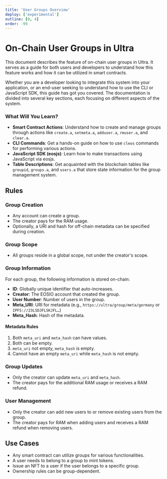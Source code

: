 ```yaml
---
title: 'User Groups Overview'
deploy: ['experimental']
outline: [0, 4]
order: -99
---
```


# On-Chain User Groups in Ultra

This document describes the feature of on-chain user groups in Ultra. It serves as a guide for both users and developers to understand how this feature works and how it can be utilized in smart contracts.

Whether you are a developer looking to integrate this system into your application, or an end-user seeking to understand how to use the CLI or JavaScript SDK, this guide has got you covered. The documentation is divided into several key sections, each focusing on different aspects of the system.

### What Will You Learn?

- **Smart Contract Actions**: Understand how to create and manage groups through actions like `create.a`, `setmeta.a`, `adduser.a`, `rmuser.a`, and `clear.a`.
- **CLI Commands**: Get a hands-on guide on how to use `cleos` commands for performing various actions.
- **JavaScript SDK (eosjs)**: Learn how to make transactions using JavaScript via eosjs.
- **Table Descriptions**: Get acquainted with the blockchain tables like `groupid`, `groups.a`, and `users.a` that store state information for the group management system.

## Rules

### Group Creation

- Any account can create a group.
- The creator pays for the RAM usage.
- Optionally, a URI and hash for off-chain metadata can be specified during creation.

### Group Scope

- All groups reside in a global scope, not under the creator's scope.

### Group Information

For each group, the following information is stored on-chain:

- **ID**: Globally unique identifier that auto-increases.
- **Creator**: The EOSIO account that created the group.
- **User Number**: Number of users in the group.
- **Meta_URI**: URI for metadata (e.g., `https://ultra/group/meta/germany` or `IPFS://23LSDJFLSKJFL…`)
- **Meta_Hash**: Hash of the metadata.

#### Metadata Rules

1. Both `meta_uri` and `meta_hash` can have values.
2. Both can be empty.
3. `meta_uri` not empty, `meta_hash` is empty.
4. Cannot have an empty `meta_uri` while `meta_hash` is not empty.

### Group Updates

- Only the creator can update `meta_uri` and `meta_hash`.
- The creator pays for the additional RAM usage or receives a RAM refund.

### User Management

- Only the creator can add new users to or remove existing users from the group.
- The creator pays for RAM when adding users and receives a RAM refund when removing users.

## Use Cases

- Any smart contract can utilize groups for various functionalities.
- A user needs to belong to a group to mint tokens.
- Issue an NFT to a user if the user belongs to a specific group.
- Ownership rules can be group-dependent.

